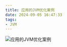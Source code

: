 ```yaml
---
title: 应用的JVM优化案例
date: 2024-09-05 16:47:33
tags:
- JVM
---
```



![应用的JVM优化案例](/pic/工程/服务端/一次应用的JVM调优示例/JVM调优示例.jpg)